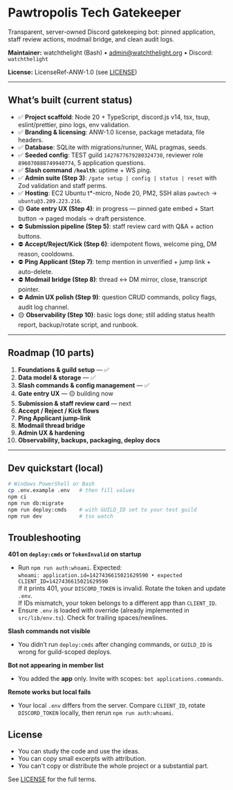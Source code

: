 # Pawtropolis Tech Gatekeeper

Transparent, server-owned Discord gatekeeping bot: pinned application, staff review actions, modmail bridge, and clean audit logs.

**Maintainer:** watchthelight (Bash) • admin@watchthelight.org • Discord: `watchthelight`  

**License:** LicenseRef-ANW-1.0 (see [LICENSE](LICENSE))

---

## What’s built (current status)

- ✅ **Project scaffold**: Node 20 + TypeScript, discord.js v14, tsx, tsup, eslint/prettier, pino logs, env validation.
- ✅ **Branding & licensing**: ANW-1.0 license, package metadata, file headers.
- ✅ **Database**: SQLite with migrations/runner, WAL pragmas, seeds.
- ✅ **Seeded config**: TEST guild `1427677679280324730`, reviewer role `896070888749940774`, 5 application questions.
- ✅ **Slash command `/health`**: uptime + WS ping.
- ✅ **Admin suite (Step 3)**: `/gate setup | config | status | reset` with Zod validation and staff perms.
- ✅ **Hosting**: EC2 Ubuntu t*-micro, Node 20, PM2, SSH alias `pawtech` → `ubuntu@3.209.223.216`.
- 🟡 **Gate entry UX (Step 4)**: in progress — pinned gate embed + Start button → paged modals → draft persistence.
- ⛔ **Submission pipeline (Step 5)**: staff review card with Q&A + action buttons.
- ⛔ **Accept/Reject/Kick (Step 6)**: idempotent flows, welcome ping, DM reason, cooldowns.
- ⛔ **Ping Applicant (Step 7)**: temp mention in unverified + jump link + auto-delete.
- ⛔ **Modmail bridge (Step 8)**: thread ↔ DM mirror, close, transcript pointer.
- ⛔ **Admin UX polish (Step 9)**: question CRUD commands, policy flags, audit log channel.
- 🟡 **Observability (Step 10)**: basic logs done; still adding status health report, backup/rotate script, and runbook.

---

## Roadmap (10 parts)

1) **Foundations & guild setup** — ✅  
2) **Data model & storage** — ✅  
3) **Slash commands & config management** — ✅  
4) **Gate entry UX** — 🟡 building now  
5) **Submission & staff review card** — next  
6) **Accept / Reject / Kick flows**  
7) **Ping Applicant jump-link**  
8) **Modmail thread bridge**  
9) **Admin UX & hardening**  
10) **Observability, backups, packaging, deploy docs**

---

## Dev quickstart (local)

```bash
# Windows PowerShell or Bash
cp .env.example .env   # then fill values
npm ci
npm run db:migrate
npm run deploy:cmds    # with GUILD_ID set to your test guild
npm run dev            # tsx watch
```

## Troubleshooting

**401 on `deploy:cmds` or `TokenInvalid` on startup**
- Run `npm run auth:whoami`. Expected:  
  `whoami: application.id=1427436615021629590 • expected CLIENT_ID=1427436615021629590`  
  If it prints 401, your `DISCORD_TOKEN` is invalid. Rotate the token and update `.env`.  
  If IDs mismatch, your token belongs to a different app than `CLIENT_ID`.
- Ensure `.env` is loaded with override (already implemented in `src/lib/env.ts`). Check for trailing spaces/newlines.

**Slash commands not visible**
- You didn’t run `deploy:cmds` after changing commands, or `GUILD_ID` is wrong for guild-scoped deploys.

**Bot not appearing in member list**
- You added the **app** only. Invite with scopes: `bot applications.commands`.

**Remote works but local fails**
- Your local `.env` differs from the server. Compare `CLIENT_ID`, rotate `DISCORD_TOKEN` locally, then rerun `npm run auth:whoami`.

## License

- You can study the code and use the ideas.
- You can copy small excerpts with attribution.
- You can't copy or distribute the whole project or a substantial part.

See [LICENSE](LICENSE) for the full terms.
